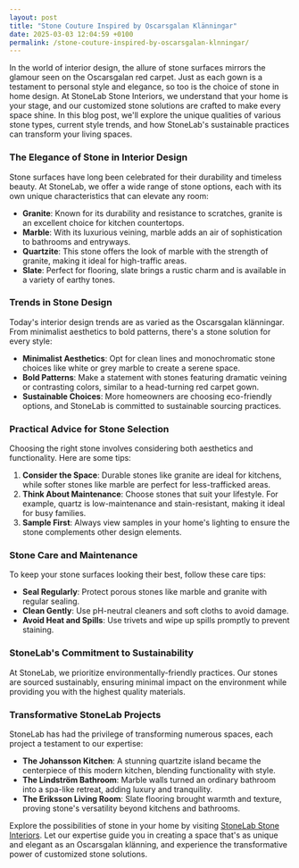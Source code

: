 ```yaml
---
layout: post
title: "Stone Couture Inspired by Oscarsgalan Klänningar"
date: 2025-03-03 12:04:59 +0100
permalink: /stone-couture-inspired-by-oscarsgalan-klnningar/
---
```



In the world of interior design, the allure of stone surfaces mirrors the glamour seen on the Oscarsgalan red carpet. Just as each gown is a testament to personal style and elegance, so too is the choice of stone in home design. At StoneLab Stone Interiors, we understand that your home is your stage, and our customized stone solutions are crafted to make every space shine. In this blog post, we'll explore the unique qualities of various stone types, current style trends, and how StoneLab's sustainable practices can transform your living spaces.

### The Elegance of Stone in Interior Design

Stone surfaces have long been celebrated for their durability and timeless beauty. At StoneLab, we offer a wide range of stone options, each with its own unique characteristics that can elevate any room:

- **Granite**: Known for its durability and resistance to scratches, granite is an excellent choice for kitchen countertops.
- **Marble**: With its luxurious veining, marble adds an air of sophistication to bathrooms and entryways.
- **Quartzite**: This stone offers the look of marble with the strength of granite, making it ideal for high-traffic areas.
- **Slate**: Perfect for flooring, slate brings a rustic charm and is available in a variety of earthy tones.

### Trends in Stone Design

Today's interior design trends are as varied as the Oscarsgalan klänningar. From minimalist aesthetics to bold patterns, there's a stone solution for every style:

- **Minimalist Aesthetics**: Opt for clean lines and monochromatic stone choices like white or grey marble to create a serene space.
- **Bold Patterns**: Make a statement with stones featuring dramatic veining or contrasting colors, similar to a head-turning red carpet gown.
- **Sustainable Choices**: More homeowners are choosing eco-friendly options, and StoneLab is committed to sustainable sourcing practices.

### Practical Advice for Stone Selection

Choosing the right stone involves considering both aesthetics and functionality. Here are some tips:

1. **Consider the Space**: Durable stones like granite are ideal for kitchens, while softer stones like marble are perfect for less-trafficked areas.
2. **Think About Maintenance**: Choose stones that suit your lifestyle. For example, quartz is low-maintenance and stain-resistant, making it ideal for busy families.
3. **Sample First**: Always view samples in your home's lighting to ensure the stone complements other design elements.

### Stone Care and Maintenance

To keep your stone surfaces looking their best, follow these care tips:

- **Seal Regularly**: Protect porous stones like marble and granite with regular sealing.
- **Clean Gently**: Use pH-neutral cleaners and soft cloths to avoid damage.
- **Avoid Heat and Spills**: Use trivets and wipe up spills promptly to prevent staining.

### StoneLab's Commitment to Sustainability

At StoneLab, we prioritize environmentally-friendly practices. Our stones are sourced sustainably, ensuring minimal impact on the environment while providing you with the highest quality materials.

### Transformative StoneLab Projects

StoneLab has had the privilege of transforming numerous spaces, each project a testament to our expertise:

- **The Johansson Kitchen**: A stunning quartzite island became the centerpiece of this modern kitchen, blending functionality with style.
- **The Lindström Bathroom**: Marble walls turned an ordinary bathroom into a spa-like retreat, adding luxury and tranquility.
- **The Eriksson Living Room**: Slate flooring brought warmth and texture, proving stone's versatility beyond kitchens and bathrooms.

Explore the possibilities of stone in your home by visiting [StoneLab Stone Interiors](https://stonelab.se). Let our expertise guide you in creating a space that's as unique and elegant as an Oscarsgalan klänning, and experience the transformative power of customized stone solutions.